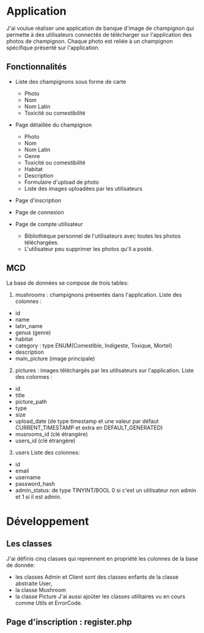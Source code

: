# Application

J'ai voulue réaliser une application de banque d'image de champignon qui permette à des utilisateurs
connectés de télécharger sur l'application des photos de champignon.
Chaque photo est reliée à un champignon spécifique présenté sur l'application.
## Fonctionnalités

* Liste des champignons sous forme de carte
    * Photo
    * Nom
    * Nom Latin
    * Toxicité ou comestibilité

* Page détaillée du champignon
    * Photo
    * Nom
    * Nom Latin
    * Genre
    * Toxicité ou comestibilité
    * Habitat
    * Description
    * Formulaire d'upload de photo
    * Liste des images uploadées par les utilisateurs

* Page d'inscription

* Page de connexion

* Page de compte utilisateur
    * Bibliothèque personnel de l'utilisateurs avec toutes les photos téléchargées.
    * L'utilisateur peu supprimer les photos qu'il a posté.

## MCD

La base de données se compose de trois tables:

1. mushrooms : champignons présentés dans l'application.
Liste des colonnes :
* id
* name
* latin_name
* genus (genre)
* habitat
* category : type ENUM(Comestible, Indigeste, Toxique, Mortel)
* description
* main_picture (image principale)

2. pictures : images téléchargés par les utilisateurs sur l'application.
Liste des colonnes :
* id
* title
* picture_path
* type
* size
* upload_date (de type timestamp et une valeur par défaut CURRENT_TIMESTAMP et extra en DEFAULT_GENERATED)
* musrooms_id (clé étrangère)
* users_id (clé étrangère)

3. users
Liste des colonnes:
* id
* email
* username
* password_hash
* admin_status: de type TINYINT/BOOL 0 si c'est un utilisateur non admin et 1 si il est admin.

# Développement

## Les classes

J'ai définis cinq classes qui reprennent en propriété les colonnes de la base de donnée:
* les classes Admin et Client sont des classes enfants de la classe abstraite User, 
* la classe Mushroom 
* la classe Picture
J'ai aussi ajoûter les classes utilitaires vu en cours comme Utils et ErrorCode.

## Page d'inscription : register.php




